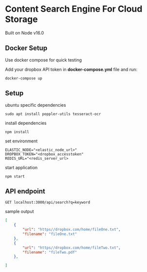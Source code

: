 # Content Search Engine For Cloud Storage
Built on Node v16.0 

## Docker Setup
Use docker compose for quick testing 

Add your dropbox API token in **docker-compose.yml** file and run:
```
docker-compose up
```

## Setup
ubuntu specific dependencies
```
sudo apt install poppler-utils tesseract-ocr
```
install dependencies
```
npm install
```
set environment
```
ELASTIC_NODE="<elastic_node_url>"
DROPBOX_TOKEN="<dropbox_accesstoken"
REDIS_URL="<redis_server_url>
```
start application 
```
npm start
```

## API endpoint
```
GET localhost:3000/api/search?q=keyword
```
sample output
```json
[
	{
		"url": "https//dropbox.com/home/fileOne.txt",
		"filename": "fileOne.txt"
	},
	{
		"url": "https//dropbox.com/home/fileTwo.txt",
		"filename": "fileTwo.pdf"
	},

]
```
